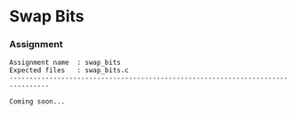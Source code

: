 # Swap Bits

### Assignment

```
Assignment name  : swap_bits
Expected files   : swap_bits.c
--------------------------------------------------------------------------------

Coming soon... 
```